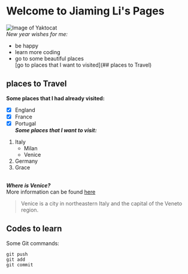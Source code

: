 # Welcome to Jiaming Li's Pages
![Image of Yaktocat](https://octodex.github.com/images/yaktocat.png) \
*New year wishes for me:*
* be happy
* learn more coding
* go to some beautiful places 
\
[go to places that I want to visited](## places to Travel)

## places to Travel
**Some places that I had already visited:**
- [x] England
- [x] France
- [x] Portugal 
\
***Some places that I want to visit:***
1. Italy
   - Milan
   - Venice
2. Germany
3. Grace

\
***Where is Venice?***
\
More information can be found [here](https://en.wikipedia.org/wiki/Venice)
>Venice is a city in northeastern Italy and the capital of the Veneto region.

## Codes to learn 
Some Git commands:
```
git push
git add
git commit
```

